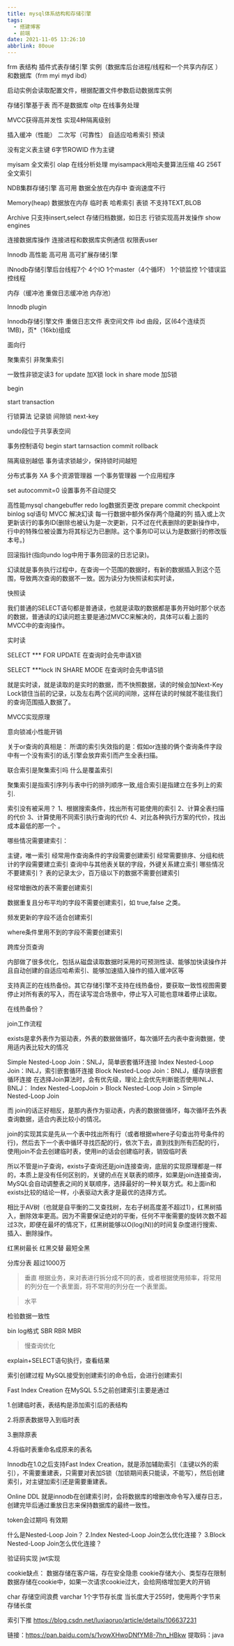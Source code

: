 ```yaml
---
title: mysql体系结构和存储引擎
tags:
  - 搭建博客
  - 前端
date: 2021-11-05 13:26:10
abbrlink: 80oue
---
```

frm 表结构
插件式表存储引擎
实例（数据库后台进程/线程和一个共享内存区 ）
和数据库（frm myi myd ibd）

启动实例会读取配置文件，根据配置文件参数启动数据库实例

存储引擎基于表 而不是数据库
oltp 在线事务处理

MVCC获得高并发性  实现4种隔离级别

插入缓冲（性能）  二次写（可靠性）  自适应哈希索引  预读

没有定义表主键 6字节ROWID  作为主键

myisam  全文索引   olap  在线分析处理   myisampack用哈夫曼算法压缩   4G  256T   全文索引

NDB集群存储引擎   高可用  数据全放在内存中  查询速度不行

Memory(heap)  数据放在内存   临时表  哈希索引  表锁 不支持TEXT,BLOB 

Archive 只支持insert,select   存储归档数据，如日志   行锁实现高并发操作
show engines

连接数据库操作 连接进程和数据库实例通信   权限表user

Innodb  高性能 高可用 高可扩展存储引擎

INnodb存储引擎后台线程7个  4个IO 1个master（4个循环） 1个锁监控 1个错误监控线程

内存（缓冲池  重做日志缓冲池  内存池）

Innodb plugin

Innodb存储引擎文件
重做日志文件  表空间文件  ibd  由段，区(64个连续页  1MB)，页*（16kb)组成

面向行 


聚集索引  非聚集索引

一致性非锁定读3
for update 加X锁
lock in share mode 加S锁

begin

start transaction 

行锁算法
记录锁
间隙锁
next-key

undo段位于共享表空间

事务控制语句
begin
start tarnsaction
commit
rollback

隔离级别越低  事务请求锁越少，保持锁时间越短

分布式事务   XA
多个资源管理器  一个事务管理器  一个应用程序

set autocommit=0  设置事务不自动提交


高性能mysql
changebuffer
redo log数据页更改   prepare  commit   checkpoint
binlog  sql语句
MVCC   解决幻读
每一行数据中额外保存两个隐藏的列
插入或上次更新该行的事务ID(删除也被认为是一次更新，只不过在代表删除的更新操作中，行中的特殊位被设置为将其标记为已删除。这个事务ID可以认为是数据行的修改版本号。)

回滚指针(指向undo log中用于事务回滚的日志记录)。


幻读就是事务执行过程中，在查询一个范围的数据时，有新的数据插入到这个范围，导致两次查询的数据不一致。因为读分为快照读和实时读，

快照读

我们普通的SELECT语句都是普通读，也就是读取的数据都是事务开始时那个状态的数据，普通读的幻读问题主要是通过MVCC来解决的，具体可以看上面的MVCC中的查询操作。

实时读

SELECT *** FOR UPDATE 在查询时会先申请X锁

SELECT ***lock IN SHARE MODE 在查询时会先申请S锁

就是实时读，就是读取的是实时的数据，而不快照数据，读的时候会加Next-Key Lock锁住当前的记录，以及左右两个区间的间隙，这样在读的时候就不能往我们的查询范围插入数据了。


MVCC实现原理


意向锁减小性能开销

关于or查询的真相是：
所谓的索引失效指的是：假如or连接的俩个查询条件字段中有一个没有索引的话,引擎会放弃索引而产生全表扫描。


联合索引是聚集索引吗
什么是覆盖索引


聚集索引是指索引序列与表中行的排列顺序一致,组合索引是指建立在多列上的索引.

索引没有被采用？
1、根据搜索条件，找出所有可能使用的索引 2、计算全表扫描的代价 3、计算使用不同索引执行查询的代价 4、对比各种执行方案的代价，找出成本最低的那一个 。


哪些情况需要建索引：

主键，唯一索引
经常用作查询条件的字段需要创建索引
经常需要排序、分组和统计的字段需要建立索引
查询中与其他表关联的字段，外键关系建立索引
哪些情况不要建索引？
表的记录太少，百万级以下的数据不需要创建索引

经常增删改的表不需要创建索引

数据重复且分布平均的字段不需要创建索引，如 true,false 之类。

频发更新的字段不适合创建索引

where条件里用不到的字段不需要创建索引


跨库分页查询


内部做了很多优化，包括从磁盘读取数据时采用的可预测性读、能够加快读操作并且自动创建的自适应哈希索引、能够加速插入操作的插入缓冲区等

支持真正的在线热备份。其它存储引擎不支持在线热备份，要获取一致性视图需要停止对所有表的写入，而在读写混合场景中，停止写入可能也意味着停止读取。

在线热备份？


join工作流程

exists是拿外表作为驱动表，外表的数据做循环，每次循环去内表中查询数据，使用适内表比较大的情况

Simple Nested-Loop Join：SNLJ，简单嵌套循环连接 Index Nested-Loop Join：INLJ，索引嵌套循环连接 Block Nested-Loop Join：BNLJ，缓存块嵌套循环连接 在选择Join算法时，会有优先级，理论上会优先判断能否使用INLJ、BNLJ： Index Nested-LoopJoin > Block Nested-Loop Join > Simple Nested-Loop Join

而 join的话正好相反，是那内表作为驱动表，内表的数据做循环，每次循环去外表查询数据，适合内表比较小的情况。

join的实现其实是先从一个表中找出所有行（或者根据where子句查出符号条件的行)，然后去下一个表中循环寻找匹配的行，依次下去，直到找到所有匹配的行，使用join不会去创建临时表，使用in的话会创建临时表，销毁临时表

所以不管是in子查询，exists子查询还是join连接查询，底层的实现原理都是一样的，本质上是没有任何区别的，关键的点在关联表的顺序，如果是join连接查询，MySQL会自动调整表之间的关联顺序，选择最好的一种关联方式。和上面in和exists比较的结论一样，小表驱动大表才是最优的选择方式。

相比于AV树（也就是自平衡的二叉查找树，左右子树高度差不超过1），红黑树插入，删除效率更高。因为不需要保证绝对的平衡，任何不平衡需要的旋转次数不超过3次，即便在最坏的情况下，红黑树能够以O(log(N))的时间复杂度进行搜索、插入、删除操作。

红黑树最长 红黑交替  最短全黑

分库分表 超过1000万

>垂直
根据业务，来对表进行拆分成不同的表，或者根据使用频率，将常用的列分在一个表里面，将不常用的列分在一个表里面。

>水平



检验数据一致性

bin log格式   SBR  RBR    MBR

>慢查询优化

explain+SELECT语句执行，查看结果


索引创建过程
MySQL接受到创建索引的命令后，会进行创建索引

Fast Index Creation
在MySQL 5.5之前创建索引主要是通过

1.创建临时表，表结构是添加索引后的表结构

2.将原表数据导入到临时表

3.删除原表

4.将临时表重命名成原来的表名

Innodb在1.0之后支持Fast Index Creation，就是添加辅助索引（主键以外的索引），不需要重建表，只需要对表加S锁（加锁期间表只能读，不能写），然后创建索引，对主键加索引还是需要重建表。

Online DDL
就是innodb在创建索引时，会将数据库的增删改命令写入缓存日志，创建完毕后通过重放日志来保持数据库的最终一致性。

token会过期吗   有效期

什么是Nested-Loop Join？ 2.Index Nested-Loop Join怎么优化连接？ 3.Block Nested-Loop Join怎么优化连接？


验证码实现   jwt实现


cookie缺点：
数据存储在客户端，存在安全隐患
cookie存储大小、类型存在限制
数据存储在cookie中，如果一次请求cookie过大，会给网络增加更大的开销


char 存储空间浪费
varchar  1个字节存长度  当长度大于255时，使用两个字节来存储长度


索引下推
https://blog.csdn.net/luxiaoruo/article/details/106637231


链接：https://pan.baidu.com/s/1vowXHwoDNfYM8-7hn_HBkw
提取码：java